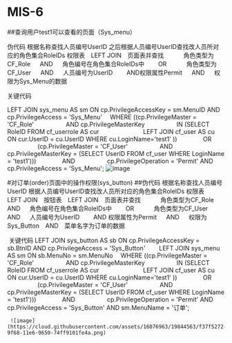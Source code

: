 # MIS-6
##查询用户test1可以查看的页面（Sys_menu）

伪代码
根据名称查找人员编号UserID 之后根据人员编号UserID查找改人员所对应的角色集合RoleIDs
权限表 LEFT JOIN 页面表并查找
   角色类型为CF_Role   AND   角色编号在角色集合RoleIDs中
  OR
   角色类型为CF_User   AND   人员编号为UserID
  AND权限属性Permit   AND   权限为Sys_Menu的数据
  
  
关键代码 

LEFT JOIN sys_menu AS sm ON cp.PrivilegeAccessKey = sm.MenuID AND cp.PrivilegeAccess = 'Sys_Menu'
 WHERE ((cp.PrivilegeMaster = 'CF_Role'
     AND cp.PrivilegeMasterKey
     IN (SELECT RoleID FROM cf_userrole AS cur
       LEFT JOIN cf_user AS cu ON cur.UserID = cu.UserID WHERE cu.LoginName='test1' ))
    OR
     (cp.PrivilegeMaster = 'CF_User'
     AND cp.PrivilegeMasterKey = (SELECT UserID FROM cf_user WHERE LoginName = 'test1')))
    AND
     cp.PrivilegeOperation = 'Permit' AND cp.PrivilegeAccess = 'Sys_Menu';
![image](https://cloud.githubusercontent.com/assets/16076963/19844449/e949ce8c-9f67-11e6-9e49-25dd489c8ec1.png)


#对订单(order)页面中的操作权限(sys_button)
##伪代码
根据名称查找人员编号UserID 根据人员编号UserID查找改人员所对应的角色集合RoleIDs
权限表 LEFT JOIN 按钮表 LEFT JOIN 页面表并查找
   角色类型为CF_Role   AND   角色编号在角色集合RoleIDs中
  OR
   角色类型为CF_User   AND   人员编号为UserID
  AND 权限属性为Permit   AND   权限为Sys_Button AND 菜单名字为订单的数据
  
  关键代码
  LEFT JOIN sys_button AS sb ON cp.PrivilegeAccessKey = sb.BtnID AND cp.PrivilegeAccess = 'Sys_Button'
  LEFT JOIN sys_menu AS sm ON sb.MenuNo = sm.MenuNo
 WHERE ((cp.PrivilegeMaster = 'CF_Role'
     AND cp.PrivilegeMasterKey
     IN (SELECT RoleID FROM cf_userrole AS cur
       LEFT JOIN cf_user AS cu ON cur.UserID = cu.UserID WHERE cu.LoginName='test1' ))
    OR
     (cp.PrivilegeMaster = 'CF_User'
     AND cp.PrivilegeMasterKey = (SELECT UserID FROM cf_user WHERE LoginName = 'test1')))
    AND
     cp.PrivilegeOperation = 'Permit' AND cp.PrivilegeAccess = 'Sys_Button' AND sm.MenuName = '订单';
     
     ![image](https://cloud.githubusercontent.com/assets/16076963/19844563/f37f5272-9f68-11e6-9650-74ff9101fe4a.png)
